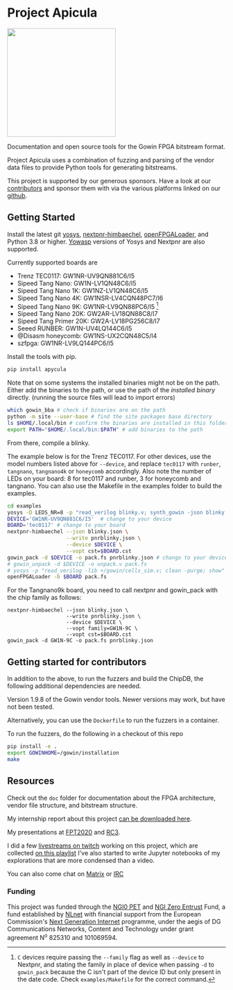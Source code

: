 # Project Apicula

<img src="apicula.svg" width="250" />

Documentation and open source tools for the Gowin FPGA bitstream format.

Project Apicula uses a combination of fuzzing and parsing of the vendor data files to provide Python tools for generating bitstreams.

This project is supported by our generous sponsors. Have a look at our [contributors](https://github.com/YosysHQ/apicula/graphs/contributors) and sponsor them with via the various platforms linked on our [github](https://github.com/YosysHQ/apicula).

## Getting Started

Install the latest git [yosys](https://github.com/yosyshq/yosys#setup), [nextpnr-himbaechel](https://github.com/YosysHQ/nextpnr#gowin), [openFPGALoader](https://github.com/trabucayre/openFPGALoader), and Python 3.8 or higher. [Yowasp](http://yowasp.org/) versions of Yosys and Nextpnr are also supported.

Currently supported boards are
 * Trenz TEC0117: GW1NR-UV9QN881C6/I5
 * Sipeed Tang Nano: GW1N-LV1QN48C6/I5
 * Sipeed Tang Nano 1K: GW1NZ-LV1QN48C6/I5
 * Sipeed Tang Nano 4K: GW1NSR-LV4CQN48PC7/I6
 * Sipeed Tang Nano 9K: GW1NR-LV9QN88PC6/I5 [^1]
 * Sipeed Tang Nano 20K: GW2AR-LV18QN88C8/I7
 * Sipeed Tang Primer 20K: GW2A-LV18PG256C8/I7
 * Seeed RUNBER: GW1N-UV4LQ144C6/I5
 * @Disasm honeycomb: GW1NS-UX2CQN48C5/I4
 * szfpga: GW1NR-LV9LQ144PC6/I5

[^1]: `C` devices require passing the `--family` flag as well as `--device` to Nextpnr, and stating the family in place of device when passing `-d` to `gowin_pack` because the C isn't part of the device ID but only present in the date code. Check `examples/Makefile` for the correct command.

Install the tools with pip.

```bash
pip install apycula
```

Note that on some systems the installed binaries might not be on the path. Either add the binaries to the path, or use the path of the _installed binary_ directly. (running the source files will lead to import errors)

```bash
which gowin_bba # check if binaries are on the path
python -m site --user-base # find the site packages base directory
ls $HOME/.local/bin # confirm the binaries are installed in this folder
export PATH="$HOME/.local/bin:$PATH" # add binaries to the path
```

From there, compile a blinky.

The example below is for the Trenz TEC0117. For other devices, use the model numbers listed above for `--device`, and replace `tec0117` with `runber`, `tangnano`, `tangnano4k` or `honeycomb` accordingly. Also note the number of LEDs on your board: 8 for tec0117 and runber, 3 for honeycomb and tangnano. 
You can also use the Makefile in the examples folder to build the examples.

```bash
cd examples
yosys -D LEDS_NR=8 -p "read_verilog blinky.v; synth_gowin -json blinky.json"
DEVICE='GW1NR-UV9QN881C6/I5'  # change to your device
BOARD='tec0117' # change to your board
nextpnr-himbaechel --json blinky.json \
                   --write pnrblinky.json \
                   --device $DEVICE \
                   --vopt cst=$BOARD.cst
gowin_pack -d $DEVICE -o pack.fs pnrblinky.json # chango to your device
# gowin_unpack -d $DEVICE -o unpack.v pack.fs
# yosys -p "read_verilog -lib +/gowin/cells_sim.v; clean -purge; show" unpack.v
openFPGALoader -b $BOARD pack.fs
```

For the Tangnano9k board, you need to call nextpnr and gowin_pack with the chip family as follows:
```
nextpnr-himbaechel --json blinky.json \
                   --write pnrblinky.json \
                   --device $DEVICE \
                   --vopt family=GW1N-9C \
                   --vopt cst=$BOARD.cst
gowin_pack -d GW1N-9C -o pack.fs pnrblinky.json
```

## Getting started for contributors

In addition to the above, to run the fuzzers and build the ChipDB, the following additional dependencies are needed.

Version 1.9.8 of the Gowin vendor tools. Newer versions may work, but have not been tested.

Alternatively, you can use the `Dockerfile` to run the fuzzers in a container.

To run the fuzzers, do the following in a checkout of this repo

```bash
pip install -e .
export GOWINHOME=/gowin/installation
make
```

## Resources

Check out the `doc` folder for documentation about the FPGA architecture, vendor file structure, and bitstream structure.

My internship report about this project [can be downloaded here](https://github.com/pepijndevos/internshipreport).

My presentations at [FPT2020](https://www.youtube.com/watch?v=kyQLtBh6h0U) and [RC3](https://media.ccc.de/v/rc3-739325-how_to_fuzz_an_fpga_my_experience_documenting_gowin_fpgas).

I did a few [livestreams on twitch](https://www.twitch.tv/pepijnthefox) working on this project, which are collected [on this playlist](https://www.youtube.com/playlist?list=PLIYslVBAlKZad3tjr5Y4gqBV3QKQ5_tPw) I've also started to write Jupyter notebooks of my explorations that are more condensed than a video.

You can also come chat on [Matrix](https://matrix.to/#/#apicula:matrix.org) or [IRC](https://web.libera.chat/#yosys-apicula)

### Funding

This project was funded through the <a href="https://nlnet.nl/PET">NGI0 PET</a> and [NGI Zero Entrust](https://nlnet.nl/entrust) Fund, a fund established by <a href="https://nlnet.nl">NLnet</a> with financial support from the European Commission's <a href="https://ngi.eu">Next Generation Internet</a> programme, under the aegis of DG Communications Networks, Content and Technology under grant agreement N<sup>o</sup> 825310 and 101069594.
